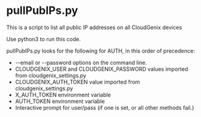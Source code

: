 # pullPubIPs.py

This is a script to list all public IP addresses on all CloudGenix devices

Use python3 to run this code.

pullPubIPs.py looks for the following for AUTH, in this order of precedence:

* --email or --password options on the command line.
* CLOUDGENIX_USER and CLOUDGENIX_PASSWORD values imported from cloudgenix_settings.py
* CLOUDGENIX_AUTH_TOKEN value imported from cloudgenix_settings.py
* X_AUTH_TOKEN environment variable
* AUTH_TOKEN environment variable
* Interactive prompt for user/pass (if one is set, or all other methods fail.)
